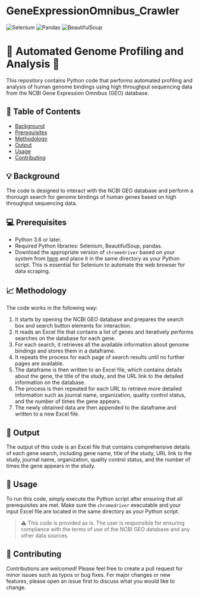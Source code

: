 # GeneExpressionOmnibus_Crawler

![Selenium](https://img.shields.io/badge/Selenium-43B02A?style=for-the-badge&logo=selenium&logoColor=white)
![Pandas](https://img.shields.io/badge/Pandas-150458?style=for-the-badge&logo=pandas&logoColor=white)
![BeautifulSoup](https://img.shields.io/badge/BeautifulSoup-59666D?style=for-the-badge&logo=beautifulsoup&logoColor=white)

# :dna: Automated Genome Profiling and Analysis :dna:

This repository contains Python code that performs automated profiling and analysis of human genome bindings using high throughput sequencing data from the NCBI Gene Expression Omnibus (GEO) database. 

## :pushpin: Table of Contents

- [Background](#background)
- [Prerequisites](#prerequisites)
- [Methodology](#methodology)
- [Output](#output)
- [Usage](#usage)
- [Contributing](#contributing)

## :bulb: Background

The code is designed to interact with the NCBI GEO database and perform a thorough search for genome bindings of human genes based on high throughput sequencing data. 

## :computer: Prerequisites

* Python 3.6 or later.
* Required Python libraries: Selenium, BeautifulSoup, pandas.
* Download the appropriate version of `chromedriver` based on your system from [here](https://chromedriver.chromium.org/downloads) and place it in the same directory as your Python script. This is essential for Selenium to automate the web browser for data scraping.

## :chart_with_upwards_trend: Methodology

The code works in the following way:

1. It starts by opening the NCBI GEO database and prepares the search box and search button elements for interaction.
2. It reads an Excel file that contains a list of genes and iteratively performs searches on the database for each gene.
3. For each search, it retrieves all the available information about genome bindings and stores them in a dataframe.
4. It repeats the process for each page of search results until no further pages are available.
5. The dataframe is then written to an Excel file, which contains details about the gene, the title of the study, and the URL link to the detailed information on the database.
6. The process is then repeated for each URL to retrieve more detailed information such as journal name, organization, quality control status, and the number of times the gene appears.
7. The newly obtained data are then appended to the dataframe and written to a new Excel file.

## :floppy_disk: Output

The output of this code is an Excel file that contains comprehensive details of each gene search, including gene name, title of the study, URL link to the study, journal name, organization, quality control status, and the number of times the gene appears in the study.

## :book: Usage

To run this code, simply execute the Python script after ensuring that all prerequisites are met. Make sure the `chromedriver` executable and your input Excel file are located in the same directory as your Python script.

> :warning: This code is provided as is. The user is responsible for ensuring compliance with the terms of use of the NCBI GEO database and any other data sources.

## :handshake: Contributing

Contributions are welcomed! Please feel free to create a pull request for minor issues such as typos or bug fixes. For major changes or new features, please open an issue first to discuss what you would like to change.

